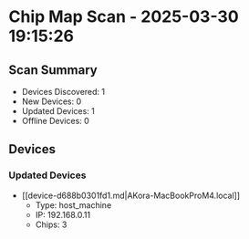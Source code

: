 # Chip Map Scan - 2025-03-30 19:15:26

## Scan Summary

* Devices Discovered: 1
* New Devices: 0
* Updated Devices: 1
* Offline Devices: 0

## Devices

### Updated Devices

* [[device-d688b0301fd1.md|AKora-MacBookProM4.local]]
  * Type: host_machine
  * IP: 192.168.0.11
  * Chips: 3
